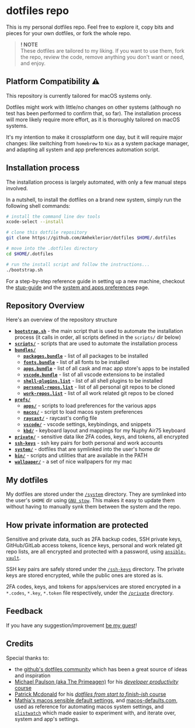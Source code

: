 # dotfiles repo

This is my personal dotfiles repo. Feel free to explore it, copy bits and pieces for your own dotfiles, or fork the whole repo.

> **! NOTE**\
> These dotfiles are tailored to my liking. If you want to use them, fork the repo, review the code, remove anything you don't want or need, and enjoy.

## Platform Compatibility ⚠

This repository is currently tailored for macOS systems only.

Dotfiles might work with little/no changes on other systems (although no test has been performed to confirm that, so far). The installation process will more likely require more effort, as it is thoroughly tailored on macOS systems.

It's my intention to make it crossplatform one day, but it will require major changes: like switching from `homebrew` to `Nix` as a system package manager, and adapting all system and app preferences automation script.

## Installation process

The installation process is largely automated, with only a few manual steps involved.

In a nutshell, to install the dotfiles on a brand new system, simply run the following shell commands:

```sh
# install the command line dev tools
xcode-select --install 

# clone this dotfile repository
git clone https://github.com/Amheklerior/dotfiles $HOME/.dotfiles

# move into the .dotfiles directory
cd $HOME/.dotfiles

# run the install script and follow the instructions...
./bootstrap.sh

```

For a step-by-step reference guide in setting up a new machine, checkout the [stup-guide](/docs/setup-guide.md) and the [system and apps preferences](/docs/prefs.md) page.

## Repository Overview

Here's an overview of the repository structure

- [**`bootstrap.sh`**](./bootstrap.sh) - the main script that is used to automate the installation process (it calls in order, all scripts defined in the `scripts/` dir below)
- [**`scripts/`**](./scripts/) - scripts that are used to automate the installation process
- [**`bundles/`**](./bundles/)
  - [**`packages.bundle`**](/bundles/packages.bundle) - list of all packages to be installed
  - [**`fonts.bundle`**](/bundles/fonts.bundle) - list of all fonts to be installed
  - [**`apps.bundle`**](/bundles/apps.bundle) - list of all cask and mac app store's apps to be installed
  - [**`vscode.bundle`**](/bundles/vscode.bundle) - list of all vscode extensions to be installed
  - [**`shell-plugins.list`**](/bundles/shell-plugins.list) - list of all shell plugins to be installed
  - [**`personal-repos.list`**](/bundles/personal-repos.list) - list of all personal git repos to be cloned
  - [**`work-repos.list`**](/bundles/work-repos.list) - list of all work related git repos to be cloned
- [**`prefs/`**](./prefs/)
  - [**`apps/`**](./prefs/apps/) - scripts to load preferences for the various apps
  - [**`macos/`**](./prefs/macos/) - script to load macos system preferences
  - [**`raycast/`**](./prefs/raycast/) - raycast's config file
  - [**`vscode/`**](./prefs/vscode/) - vscode settings, keybindings, and snippets
  - [**`kbd/`**](./prefs/kbd/) - keyboard layout and mappings for my Nuphy Air75 keyboard
- [**`private/`**](./private/) - sensitive data like 2FA codes, keys, and tokens, all encrypted
- [**`ssh-keys`**](./ssh-keys/) - ssh key pairs for both personal and work accounts
- [**`system/`**](./system/) - dotfiles that are symlinked into the user's home dir
- [**`bin/`**](./bin/) - scripts and utilities that are available in the PATH
- [**`wallpaper/`**](./wallpaper/) - a set of nice wallpapers for my mac

## My dotfiles

My dotfiles are stored under the [`/system`](/system/) directory. They are symlinked into the user's `$HOME` dir using [`GNU stow`](https://www.gnu.org/software/stow/). This makes it easy to update them without having to manually synk them between the system and the repo.

## How private information are protected

Sensitive and private data, such as 2FA backup codes, SSH private keys, GitHub/GitLab access tokens, licence keys, personal and work related git repo lists, are all  encrypted and protected with a password, using [`ansible-vault`](https://docs.ansible.com/ansible/latest/vault_guide/index.html).

SSH key pairs are safely stored under the [`/ssh-keys`](/ssh-keys/) directory. The private keys are stored encrypted, while the public ones are stored as is.

2FA codes, keys, and tokens for apps/services are stored encrypted in a `*.codes`, `*.key`, `*.token` file respectively, under the [`/private`](/private/) directory.

## Feedback

If you have any suggestion/improvement [be my guest](https://github.com/Amheklerior/dotfiles/issues)!

## Credits

Special thanks to:

- the [github's dotfiles community](https://dotfiles.github.io/) which has been a great source of ideas and inspiration
- [Michael Paulson (aka The Primeagen)](https://www.youtube.com/c/ThePrimeagen) for his [_developer productivity_ course](https://frontendmasters.com/courses/developer-productivity/)
- [Patrick Mcdonald](https://twitter.com/eieioxyz) for his [_dotfiles from start to finish-ish_ course](https://www.udemy.com/course/dotfiles-from-start-to-finish-ish/)
- [Mathia's macos sensible default settings](https://github.com/mathiasbynens/dotfiles/blob/main/.macos), and [macos-defaults.com](https://macos-defaults.com/), used as reference for automating macos system settings, and [`plistwatch`](https://github.com/catilac/plistwatch) which made easier to experiment with, and iterate over, system and app's settings.
